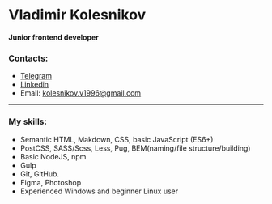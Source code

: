 # Vladimir Kolesnikov

**Junior frontend developer**

### Contacts:
* [Telegram](https://t.me/ithrforu)
* [Linkedin](https://www.linkedin.com/in/ithrforu/)
* Email: kolesnikov.v1996@gmail.com

---

### My skills:
* Semantic HTML, Makdown, CSS, basic JavaScript (ES6+)
* PostCSS, SASS/Scss, Less, Pug, BEM(naming/file structure/building)
* Basic NodeJS, npm
* Gulp
* Git, GitHub.
* Figma, Photoshop
* Experienced Windows and beginner Linux user
